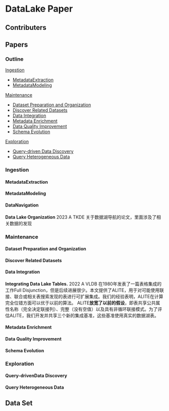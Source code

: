 # DataLake Paper

## Contributers
## Papers
### Outline
[Ingestion](#Ingestion)
- [MetadataExtraction](#metadataextraction)
- [MetadataModeling](#metadatamodeling)

[Maintenance](#Maintenance)
- [Dataset Preparation and Organization](#dataset-preparation-and-organization)
- [Discover Related Datasets](#discover-related-datasets)
- [Data Integration](#data-integration)
- [Metadata Enrichment](#metadata-enrichment)
- [Data Quality Improvement](#data-quality-improvement)
- [Schema Evolution](#schema-evolution)

[Exploration](#Exploration)
- [Query-driven Data Discovery](#query-driven-data-discovery)
- [Query Heterogeneous Data](#query-heterogeneous-data)
### Ingestion
#### MetadataExtraction

#### MetadataModeling
#### DataNavigation
**Data Lake Organization**
2023 A TKDE
关于数据湖导航的论文，里面涉及了相关数据的发现
### Maintenance
#### Dataset Preparation and Organization
#### Discover Related Datasets
#### Data Integration
**Integrating Data Lake Tables.**
2022 A VLDB
在1980年发表了一篇表格集成的工作Full Disjunction，但是后续进展很少。本文提供了ALITE，用于对可能使用联接、联合或相关表搜索发现的表进行可扩展集成。我们的经验表明，ALITE在计算完全位错方面可以优于以前的算法。
ALITE**放宽了以前的假设**，即表共享公共属性名称（完全决定联接列）、完整（没有空值）以及具有非循环联接模式。为了评估ALITE，我们开发并共享三个新的集成基准，这些基准使用真实的数据湖表。
#### Metadata Enrichment
#### Data Quality Improvement
#### Schema Evolution
### Exploration
#### Query-drivenData Discovery
#### Query Heterogeneous Data
## Data Set

